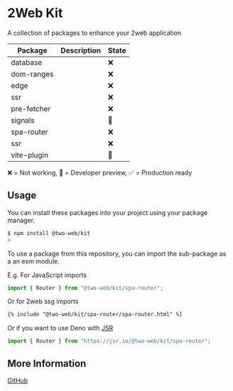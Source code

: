 # 2Web Kit

A collection of packages to enhance your 2web application

| Package     | Description | State |
| ----------- | ----------- | ----- |
| database    |             | ❌    |
| dom-ranges  |             | ❌    |
| edge        |             | ❌    |
| ssr         |             | ❌    |
| pre-fetcher |             | ❌    |
| signals     |             | 🔧    |
| spa-router  |             | ❌    |
| ssr         |             | ❌    |
| vite-plugin |             | 🔧    |

❌ = Not working, 🔧 = Developer preview, ✅ = Production ready

## Usage

You can install these packages into your project using your package manager.

```sh
$ npm install @two-web/kit
>
```

To use a package from this repository, you can import the sub-package as a an
esm module.

E.g. For JavaScript imports

```js
import { Router } from "@two-web/kit/spa-router";
```

Or for 2web ssg imports

```html
{% include "@two-web/kit/spa-router/spa-router.html" %}
```

Or if you want to use Deno with [JSR](https://jsr.io/)

```js
import { Router } from "https://jsr.io/@two-web/kit/spa-router";
```

## More Information

[GitHub](https://github.com/hudson-newey/2web)
